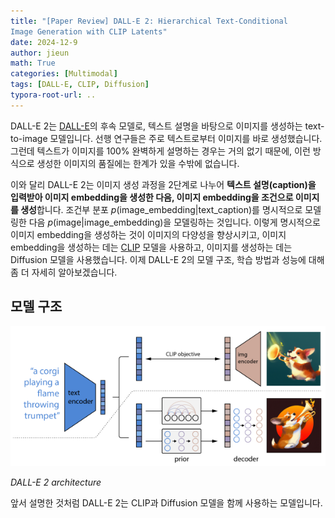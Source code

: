 ```yaml
---
title: "[Paper Review] DALL-E 2: Hierarchical Text-Conditional
Image Generation with CLIP Latents"
date: 2024-12-9
author: jieun
math: True
categories: [Multimodal]
tags: [DALL-E, CLIP, Diffusion]
typora-root-url: ..
---
```


DALL-E 2는 [DALL-E](https://jieun121070.github.io/posts/DALL-E/)의 후속 모델로, 텍스트 설명을 바탕으로 이미지를 생성하는 text-to-image 모델입니다. 선행 연구들은 주로 텍스트로부터 이미지를 바로 생성했습니다. 그런데 텍스트가 이미지를 100% 완벽하게 설명하는 경우는 거의 없기 때문에, 이런 방식으로 생성한 이미지의 품질에는 한계가 있을 수밖에 없습니다.

이와 달리 DALL-E 2는 이미지 생성 과정을 2단계로 나누어 **텍스트 설명(caption)을 입력받아 이미지 embedding을 생성한 다음, 이미지 embedding을 조건으로 이미지를 생성**합니다. 조건부 분포 $p(\text{image\_embedding}|\text{text\_caption})$를 명시적으로 모델링한 다음 $p(\text{image}|\text{image\_embedding})$을 모델링하는 것입니다. 이렇게 명시적으로 이미지 embedding을 생성하는 것이 이미지의 다양성을 향상시키고,  이미지 embedding을 생성하는 데는 [CLIP](https://jieun121070.github.io/posts/CLIP/) 모델을 사용하고, 이미지를 생성하는 데는 Diffusion 모델을 사용했습니다. 이제 DALL-E 2의 모델 구조, 학습 방법과 성능에 대해 좀 더 자세히 알아보겠습니다. 

## 모델 구조

![](/assets/img/diffusion/dalle-2.png)

_DALL-E 2 architecture_

앞서 설명한 것처럼 DALL-E 2는 CLIP과 Diffusion 모델을 함께 사용하는 모델입니다.

